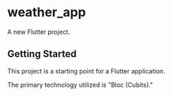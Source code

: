 # weather_app

A new Flutter project.

## Getting Started

This project is a starting point for a Flutter application.

The primary technology utilized is "Bloc (Cubits)."
